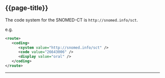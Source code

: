 ## {{page-title}}

The code system for the SNOMED-CT is `http://snomed.info/sct`.

e.g.
```xml
<route>
   <coding>
      <system value="http://snomed.info/sct" />
      <code value="26643006" />
      <display value="oral" />
   </coding>
</route>
```

---
